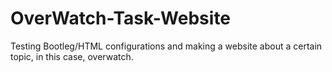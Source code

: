 # OverWatch-Task-Website
Testing Bootleg/HTML configurations and making a website about a certain topic, in this case, overwatch.
